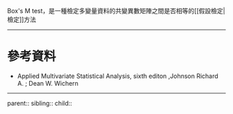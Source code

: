 Box's M test，是一種檢定多變量資料的共變異數矩陣之間是否相等的[[假設檢定|檢定]]方法

- - -
# 參考資料
- Applied Multivariate Statistical Analysis, sixth editon ,Johnson Richard A. ;  Dean W. Wichern
- - -
parent::
sibling::
child::